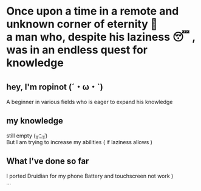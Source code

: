 # Once upon a time in a remote and unknown corner of eternity 🌌  <br> a man who, despite his laziness 😴 , was in an endless quest for knowledge 

## hey, I'm ropinot (´・ω・`) 
<p>A beginner in various fields who is eager to expand his knowledge</p>

## my knowledge
still empty (╥︣_᷅╥᷅) <br>
But I am trying to increase my abilities ( if laziness allows )

## What I've done so far
I ported Druidian for my phone Battery and touchscreen not work ) <br>
...
